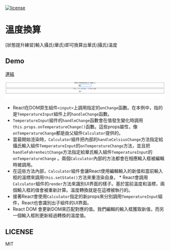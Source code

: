 [![license][license-image]][license-url]

# 溫度換算
[狀態提升練習]輸入攝氏(華氏)即可換算出華氏(攝氏)溫度


## Demo
[連結](https://reactxlab.github.io/temperature-calculate/)

<img src="./screenshot/img01.png">

* React在DOM原生組件`<input>`上調用指定的`onChange`函數。在本例中，指的是`TemperatureInput`組件上的`handleChange`函數。
* `TemperatureInput`組件的`handleChange`函數會在值發生變化時調用`this.props.onTemperatureChange()`函數。這些props屬性，像`onTemperatureChange`都是由父組件`Calculator`提供的。
* 當最開始渲染時，`Calculator`組件把內部的`handleCelsiusChange`方法指定給攝氏輸入組件`TemperatureInput`的`onTemperatureChange`方法，並且把`handleFahrenheitChange`方法指定給華氏輸入組件`TemperatureInput`的`onTemperatureChange` 。兩個`Calculator`內部的方法都會在相應輸入框被編輯時被調用。
* 在這些方法內部，`Calculator`組件會讓React使用編輯輸入的新值和當前輸入框的溫標來調用`this.setState()`方法來重渲染自身。 * React會調用`Calculator`組件的`render`方法來識別UI界面的樣子。基於當前溫度和溫標，兩個輸入框的值會被重新計算。溫度轉換就是在這裡被執行的。
* 接著React會使用`Calculator`指定的新props來分別調用`TemperatureInput`組件，React也會識別出子組件的UI界面。
* React DOM 會更新DOM來匹配對應的值。我們編輯的輸入框獲取新值，而另一個輸入框則更新經過轉換的溫度值。

## LICENSE
MIT


[license-image]: https://img.shields.io/badge/license-MIT-blue.svg
[license-url]: https://github.com/ReactXLab/temperature-calculate/blob/master/LICENSE
